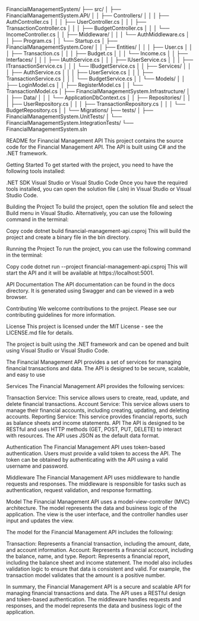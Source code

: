 FinancialManagementSystem/
├── src/
│   ├── FinancialManagementSystem.API/
│   │   ├── Controllers/
│   │   │   ├── AuthController.cs
│   │   │   ├── UserController.cs
│   │   │   ├── TransactionController.cs
│   │   │   ├── BudgetController.cs
│   │   │   └── IncomeController.cs
│   │   ├── Middleware/
│   │   │   └── AuthMiddleware.cs
│   │   ├── Program.cs
│   │   └── Startup.cs
│   ├── FinancialManagementSystem.Core/
│   │   ├── Entities/
│   │   │   ├── User.cs
│   │   │   ├── Transaction.cs
│   │   │   ├── Budget.cs
│   │   │   └── Income.cs
│   │   ├── Interfaces/
│   │   │   ├── IAuthService.cs
│   │   │   ├── IUserService.cs
│   │   │   ├── ITransactionService.cs
│   │   │   └── IBudgetService.cs
│   │   ├── Services/
│   │   │   ├── AuthService.cs
│   │   │   ├── UserService.cs
│   │   │   ├── TransactionService.cs
│   │   │   └── BudgetService.cs
│   │   └── Models/
│   │       ├── LoginModel.cs
│   │       ├── RegisterModel.cs
│   │       └── TransactionModel.cs
│   ├── FinancialManagementSystem.Infrastructure/
│   │   ├── Data/
│   │   │   └── ApplicationDbContext.cs
│   │   ├── Repositories/
│   │   │   ├── UserRepository.cs
│   │   │   ├── TransactionRepository.cs
│   │   │   └── BudgetRepository.cs
│   │   └── Migrations/
├── tests/
│   ├── FinancialManagementSystem.UnitTests/
│   └── FinancialManagementSystem.IntegrationTests/
└── FinancialManagementSystem.sln


README for Financial Management API
This project contains the source code for the Financial Management API. The API is built using C# and the .NET framework.

Getting Started
To get started with the project, you need to have the following tools installed:

.NET SDK
Visual Studio or Visual Studio Code
Once you have the required tools installed, you can open the solution file (.sln) in Visual Studio or Visual Studio Code.

Building the Project
To build the project, open the solution file and select the Build menu in Visual Studio. Alternatively, you can use the following command in the terminal:

Copy code
dotnet build financial-management-api.csproj
This will build the project and create a binary file in the bin directory.

Running the Project
To run the project, you can use the following command in the terminal:

Copy code
dotnet run --project financial-management-api.csproj
This will start the API and it will be available at https://localhost:5001.

API Documentation
The API documentation can be found in the docs directory. It is generated using Swagger and can be viewed in a web browser.

Contributing
We welcome contributions to the project. Please see our contributing guidelines for more information.

License
This project is licensed under the MIT License - see the LICENSE.md file for details.



The project is built using the .NET framework and can be opened and built using Visual Studio or Visual Studio Code.

The Financial Management API provides a set of services for managing financial transactions and data. The API is designed to be secure, scalable, and easy to use

Services
The Financial Management API provides the following services:

Transaction Service: This service allows users to create, read, update, and delete financial transactions.
Account Service: This service allows users to manage their financial accounts, including creating, updating, and deleting accounts.
Reporting Service: This service provides financial reports, such as balance sheets and income statements.
API
The API is designed to be RESTful and uses HTTP methods (GET, POST, PUT, DELETE) to interact with resources. The API uses JSON as the default data format.

Authentication
The Financial Management API uses token-based authentication. Users must provide a valid token to access the API. The token can be obtained by authenticating with the API using a valid username and password.

Middleware
The Financial Management API uses middleware to handle requests and responses. The middleware is responsible for tasks such as authentication, request validation, and response formatting.

Model
The Financial Management API uses a model-view-controller (MVC) architecture. The model represents the data and business logic of the application. The view is the user interface, and the controller handles user input and updates the view.

The model for the Financial Management API includes the following:

Transaction: Represents a financial transaction, including the amount, date, and account information.
Account: Represents a financial account, including the balance, name, and type.
Report: Represents a financial report, including the balance sheet and income statement.
The model also includes validation logic to ensure that data is consistent and valid. For example, the transaction model validates that the amount is a positive number.

In summary, the Financial Management API is a secure and scalable API for managing financial transactions and data. The API uses a RESTful design and token-based authentication. The middleware handles requests and responses, and the model represents the data and business logic of the application.
